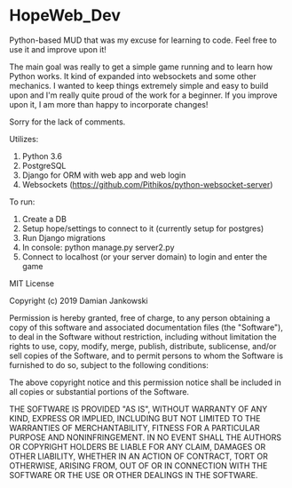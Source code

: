 # HopeWeb_Dev

Python-based MUD that was my excuse for learning to code. Feel free to use it and improve upon it!

The main goal was really to get a simple game running and to learn how Python works. It kind of expanded into websockets and some other mechanics. I wanted to keep things extremely simple and easy to build upon and I'm really quite proud of the work for a beginner. If you improve upon it, I am more than happy to incorporate changes!

Sorry for the lack of comments.

Utilizes:
1. Python 3.6
2. PostgreSQL
3. Django for ORM with web app and web login
4. Websockets (https://github.com/Pithikos/python-websocket-server)

To run: 
1. Create a DB 
2. Setup hope/settings to connect to it (currently setup for postgres)
3. Run Django migrations
4. In console: python manage.py server2.py
5. Connect to localhost (or your server domain) to login and enter the game

MIT License

Copyright (c) 2019 Damian Jankowski

Permission is hereby granted, free of charge, to any person obtaining a copy
of this software and associated documentation files (the "Software"), to deal
in the Software without restriction, including without limitation the rights
to use, copy, modify, merge, publish, distribute, sublicense, and/or sell
copies of the Software, and to permit persons to whom the Software is
furnished to do so, subject to the following conditions:

The above copyright notice and this permission notice shall be included in all
copies or substantial portions of the Software.

THE SOFTWARE IS PROVIDED "AS IS", WITHOUT WARRANTY OF ANY KIND, EXPRESS OR
IMPLIED, INCLUDING BUT NOT LIMITED TO THE WARRANTIES OF MERCHANTABILITY,
FITNESS FOR A PARTICULAR PURPOSE AND NONINFRINGEMENT. IN NO EVENT SHALL THE
AUTHORS OR COPYRIGHT HOLDERS BE LIABLE FOR ANY CLAIM, DAMAGES OR OTHER
LIABILITY, WHETHER IN AN ACTION OF CONTRACT, TORT OR OTHERWISE, ARISING FROM,
OUT OF OR IN CONNECTION WITH THE SOFTWARE OR THE USE OR OTHER DEALINGS IN THE
SOFTWARE.
